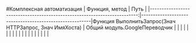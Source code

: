 #Комплексная автоматизация
|                           Функция, метод                                 |                      Путь                              |
|-------------------------------------------------------------------------:|--------------------------------------------------------|Функция ВыполнитьЗапрос(Знач HTTPЗапрос, Знач ИмяХоста)                   | Общий модуль.GoogleПереводчик                                                       |
|                                                                          |                                                        |
|                                                                          |                                                        |
|                                                                          |                                                        |
|                                                                          |                                                        |
|                                                                          |                                                        |
|                                                                          |                                                        |
